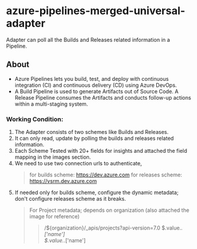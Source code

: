 # azure-pipelines-merged-universal-adapter
 Adapter can poll all the Builds and Releases related information in a Pipeline.  

## About
- Azure Pipelines lets you build, test, and deploy with continuous integration (CI) and continuous delivery (CD) using Azure DevOps.
- A Build Pipeline is used to generate Artifacts out of Source Code. A Release Pipeline consumes the Artifacts and conducts follow-up actions within a multi-staging system.

### Working Condition:
1. The Adapter consists of two schemes like Builds and Releases.
2. It can only read, update by polling the builds and releases related information.
3. Each Scheme Tested with 20+ fields for insights and attached the field mapping in the images section.
4. We need to use two connection urls to authenticate,
    > for builds scheme: https://dev.azure.com
    > for releases scheme: https://vsrm.dev.azure.com
5. If needed only for builds scheme, configure the dynamic metadata; don't configure releases scheme as it breaks.
    > For Project metadata; depends on organization (also attached the image for reference)
    >> /${organization}/_apis/projects?api-version=7.0
    >> $.value.*.['name']  
    >> $.value.*.['name']

